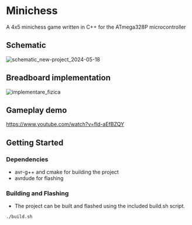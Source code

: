 # Minichess

A 4x5 minichess game written in C++ for the ATmega328P microcontroller

## Schematic

![schematic_new-project_2024-05-18](https://github.com/user-attachments/assets/f43a5a97-c2fe-451f-b311-47abe7b4f5cd)

## Breadboard implementation

![implementare_fizica](https://github.com/user-attachments/assets/4409da04-17ed-4c5e-8ef7-37f4749c3691)

## Gameplay demo
https://www.youtube.com/watch?v=fld-aEfBZQY

## Getting Started

### Dependencies

* avr-g++ and cmake for building the project
* avrdude for flashing

### Building and Flashing

* The project can be built and flashed using the included build.sh script.
```
./build.sh
```
